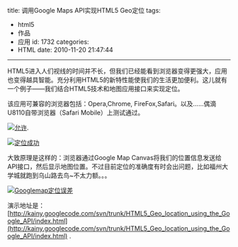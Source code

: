 title: 调用Google Maps API实现HTML5 Geo定位
tags:
  - html5
  - 作品
  - 应用
id: 1732
categories:
  - HTML
date: 2010-11-20 21:47:44
---

HTML5进入人们视线的时间并不长，但我们已经能看到浏览器变得更强大，应用也变得越具智能。充分利用HTML5的新特性能使我们的生活更加便利。这儿就有一个例子——我们结合HTML5技术和地图应用接口来实现定位。

该应用可兼容的浏览器包括：Opera,Chrome, FireFox,Safari。以及……偶滴U8110自带浏览器（Safari Mobile）上测试通过。

[![允许](http://a.kainy.cn/201011/%E6%89%8B%E6%9C%BA%20html5geo%E5%AE%9A%E4%BD%8D%E5%BA%94%E7%94%A8%20%E5%85%81%E8%AE%B8%E5%AE%9A%E4%BD%8Dsnap20101120_212031.png)<!--more-->](http://a.kainy.cn/201011/%E6%89%8B%E6%9C%BA%20html5geo%E5%AE%9A%E4%BD%8D%E5%BA%94%E7%94%A8%20%E5%85%81%E8%AE%B8%E5%AE%9A%E4%BD%8Dsnap20101120_212031.png).

[![定位成功](http://a.kainy.cn/201011/%E6%89%8B%E6%9C%BA%20html5geo%E5%AE%9A%E4%BD%8D%E5%BA%94%E7%94%A8%20%E6%89%BE%E5%88%B0%E4%BD%8D%E7%BD%AEsnap20101120_212438.png)](http://a.kainy.cn/201011/%E6%89%8B%E6%9C%BA%20html5geo%E5%AE%9A%E4%BD%8D%E5%BA%94%E7%94%A8%20%E6%89%BE%E5%88%B0%E4%BD%8D%E7%BD%AEsnap20101120_212438.png)

大致原理是这样的：浏览器通过Google Map Canvas将我们的位置信息发送给API接口，然后显示地图位置。不过目前定位的准确度有时会出问题，比如福州大学城就跑到乌山路去鸟~不太力额。。。

[![Googlemap定位误差](http://a.kainy.cn/201011/%E5%AE%9A%E4%BD%8D%E5%81%8F%E5%B7%AE.png)](http://a.kainy.cn/201011/%E5%AE%9A%E4%BD%8D%E5%81%8F%E5%B7%AE.png)

演示地址是：[http://kainy.googlecode.com/svn/trunk/HTML5_Geo_location_using_the_Google_API/index.html](http://kainy.googlecode.com/svn/trunk/HTML5_Geo_location_using_the_Google_API/index.html) .